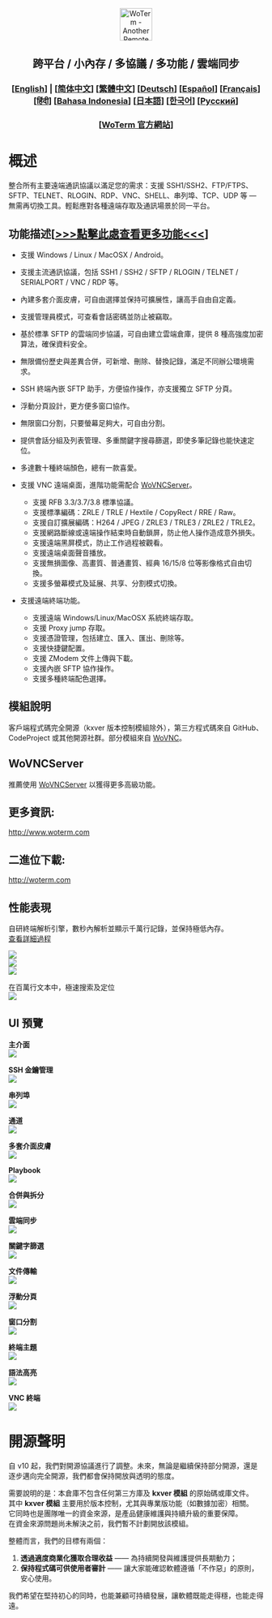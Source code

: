<p align="center">
  <img src="woterm.png" width="64" alt="WoTerm - Another Remote Access Assistant">
  <h2 style="text-align: center;">跨平台 / 小內存 / 多協議 / 多功能 / 雲端同步</h2>
<h3 style="text-align: center;">
  [<a href="../README.md">English</a>] | 
  [<a href="README-zh_CN.md">简体中文</a>]
  [<a href="README-zh_TW.md">繁體中文</a>]
  [<a href="README-de.md">Deutsch</a>]
  [<a href="README-es.md">Español</a>]
  [<a href="README-fr.md">Français</a>]
  [<a href="README-hi.md">हिंदी</a>]
  [<a href="README-id.md">Bahasa Indonesia</a>]
  [<a href="README-ja.md">日本語</a>]
  [<a href="README-ko.md">한국어</a>]
  [<a href="README-ru.md">Русский</a>]
</h3>
  <h3 style="text-align: center;">[<a href="https://woterm.com">WoTerm 官方網站</a>]</a></h3>
</p>

# 概述
整合所有主要遠端通訊協議以滿足您的需求：支援 SSH1/SSH2、FTP/FTPS、SFTP、TELNET、RLOGIN、RDP、VNC、SHELL、串列埠、TCP、UDP 等 — 無需再切換工具。輕鬆應對各種遠端存取及通訊場景於同一平台。

## 功能描述[<a href="https://cn.woterm.com/versions/">&gt;&gt;&gt;點擊此處查看更多功能&lt;&lt;&lt;</a>]
- 支援 Windows / Linux / MacOSX / Android。  
- 支援主流通訊協議，包括 SSH1 / SSH2 / SFTP / RLOGIN / TELNET / SERIALPORT / VNC / RDP 等。  
- 內建多套介面皮膚，可自由選擇並保持可擴展性，讓高手自由自定義。  
- 支援管理員模式，可查看會話密碼並防止被竊取。  
- 基於標準 SFTP 的雲端同步協議，可自由建立雲端倉庫，提供 8 種高強度加密算法，確保資料安全。  
- 無限備份歷史與差異合併，可新增、刪除、替換記錄，滿足不同辦公環境需求。  
- SSH 終端內嵌 SFTP 助手，方便協作操作，亦支援獨立 SFTP 分頁。  
- 浮動分頁設計，更方便多窗口協作。  
- 無限窗口分割，只要螢幕足夠大，可自由分割。  
- 提供會話分組及列表管理、多重關鍵字搜尋篩選，即使多筆記錄也能快速定位。  
- 多達數十種終端顏色，總有一款喜愛。

- 支援 VNC 遠端桌面，進階功能需配合 [WoVNCServer](http://wovnc.com)。  
  - 支援 RFB 3.3/3.7/3.8 標準協議。  
  - 支援標準編碼：ZRLE / TRLE / Hextile / CopyRect / RRE / Raw。  
  - 支援自訂擴展編碼：H264 / JPEG / ZRLE3 / TRLE3 / ZRLE2 / TRLE2。  
  - 支援網路斷線或遠端操作結束時自動鎖屏，防止他人操作造成意外損失。  
  - 支援遠端黑屏模式，防止工作過程被觀看。  
  - 支援遠端桌面聲音播放。  
  - 支援無損圖像、高畫質、普通畫質、經典 16/15/8 位等影像格式自由切換。  
  - 支援多螢幕模式及延展、共享、分割模式切換。  

- 支援遠端終端功能。  
  - 支援遠端 Windows/Linux/MacOSX 系統終端存取。  
  - 支援 Proxy jump 存取。  
  - 支援憑證管理，包括建立、匯入、匯出、刪除等。  
  - 支援快捷鍵配置。  
  - 支援 ZModem 文件上傳與下載。  
  - 支援內嵌 SFTP 協作操作。  
  - 支援多種終端配色選擇。  

## 模組說明
客戶端程式碼完全開源（kxver 版本控制模組除外），第三方程式碼來自 GitHub、CodeProject 或其他開源社群。部分模組來自 [WoVNC](http://wovnc.com)。  

## WoVNCServer
推薦使用 [WoVNCServer](http://wovnc.com) 以獲得更多高級功能。  

## 更多資訊:
<a href="http://www.woterm.com">http://www.woterm.com</a>  

## 二進位下載:
<a href="http://woterm.com">http://woterm.com</a>  

## 性能表現

自研終端解析引擎，數秒內解析並顯示千萬行記錄，並保持極低內存。  
[查看詳細過程](Performance-zh_TW.md)  

![](timeseq1.png)  
![](urandom_test_speed.png)  
![](urandom_test_memory.png)  

在百萬行文本中，極速搜索及定位  
![](search.gif)  


## UI 預覽

**主介面**  
![](main.gif)  

**SSH 金鑰管理**  
![](keymgr2.gif)  

**串列埠**  
![](serialport.gif)  

**通道**  
![](tunnel.png)  

**多套介面皮膚**  
![](skins.png)  

**Playbook**  
![](playbook.gif)  

**合併與拆分**  
![](merge.gif)  

**雲端同步**  
![](sync.gif)  

**關鍵字篩選**  
![](filter.gif)  

**文件傳輸**  
![](sftp.gif)  

**浮動分頁**  
![](float.gif)  

**窗口分割**  
![](split.gif)  

**終端主題**  
![](patten.gif)  

**語法高亮**  
![](highlight.gif)  

**VNC 終端**  
![](vnc.gif)  


# 開源聲明
自 v10 起，我們對開源協議進行了調整。未來，無論是繼續保持部分開源，還是逐步邁向完全開源，我們都會保持開放與透明的態度。  

需要說明的是：本倉庫不包含任何第三方庫及 **kxver 模組** 的原始碼或庫文件。  
其中 **kxver 模組** 主要用於版本控制，尤其與專業版功能（如數據加密）相關。  
它同時也是團隊唯一的資金來源，是產品健康維護與持續升級的重要保障。  
在資金來源問題尚未解決之前，我們暫不計劃開放該模組。  

整體而言，我們的目標有兩個：  
1. **透過適度商業化獲取合理收益** —— 為持續開發與維護提供長期動力；  
2. **保持程式碼可供使用者審計** —— 讓大家能確認軟體遵循「不作惡」的原則，安心使用。  

我們希望在堅持初心的同時，也能兼顧可持續發展，讓軟體既能走得穩，也能走得遠。  
